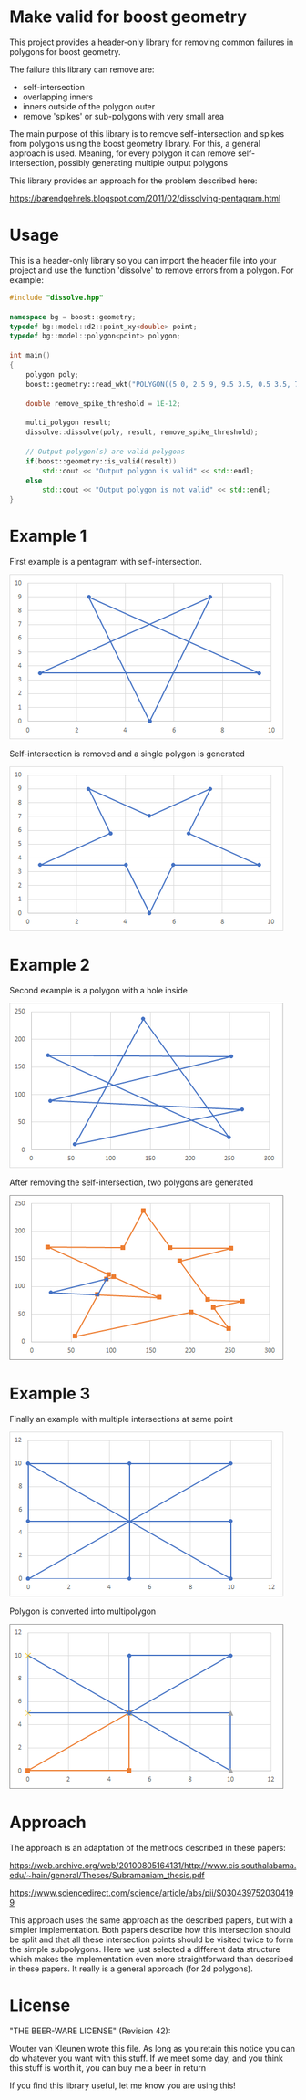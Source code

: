 # Make valid for boost geometry

This project provides a header-only library for removing common failures in polygons for boost geometry. 

The failure this library can remove are: 
- self-intersection
- overlapping inners
- inners outside of the polygon outer
- remove 'spikes' or sub-polygons with very small area

The main purpose of this library is to remove self-intersection and spikes from polygons using the boost geometry library. For this, a general approach is used. Meaning, for every polygon it can remove self-intersection, possibly generating multiple output polygons

This library provides an approach for the problem described here:

https://barendgehrels.blogspot.com/2011/02/dissolving-pentagram.html

# Usage
This is a header-only library so you can import the header file into your project and use the function 'dissolve' to remove errors from a polygon. For example:

````C++
#include "dissolve.hpp"

namespace bg = boost::geometry;
typedef bg::model::d2::point_xy<double> point;
typedef bg::model::polygon<point> polygon;

int main()
{
	polygon poly;
	boost::geometry::read_wkt("POLYGON((5 0, 2.5 9, 9.5 3.5, 0.5 3.5, 7.5 9, 5 0))", poly);

	double remove_spike_threshold = 1E-12;

	multi_polygon result;
	dissolve::dissolve(poly, result, remove_spike_threshold);

	// Output polygon(s) are valid polygons
	if(boost::geometry::is_valid(result))
		std::cout << "Output polygon is valid" << std::endl;
	else
		std::cout << "Output polygon is not valid" << std::endl;
}
````

# Example 1
First example is a pentagram with self-intersection. 

![example 1 input](images/example_1_input.png)

Self-intersection is removed and a single polygon is generated

![example 1 output](images/example_1_output.png)

# Example 2
Second example is a polygon with a hole inside

![example 2 input](images/example_2_input.png)

After removing the self-intersection, two polygons are generated

![example 2 output](images/example_2_output.png)

# Example 3
Finally an example with multiple intersections at same point

![example 3 input](images/example_3_input.png)

Polygon is converted into multipolygon

![example 3 output](images/example_3_output.png)

# Approach
The approach is an adaptation of the methods described in these papers:

https://web.archive.org/web/20100805164131/http://www.cis.southalabama.edu/~hain/general/Theses/Subramaniam_thesis.pdf

https://www.sciencedirect.com/science/article/abs/pii/S0304397520304199

This approach uses the same approach as the described papers, but with a simpler implementation. Both papers describe how this intersection should be split and that all these intersection points should be visited twice to form the simple subpolygons. Here we just selected a different data structure which makes the implementation even more straightforward than described in these papers. It really is a general approach (for 2d polygons). 

# License
"THE BEER-WARE LICENSE" (Revision 42):

Wouter van Kleunen wrote this file.  As long as you retain this notice you can do whatever you want with this stuff. If we meet some day, and you think this stuff is worth it, you can buy me a beer in return

If you find this library useful, let me know you are using this!
